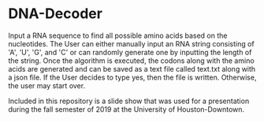 # DNA-Decoder
Input a RNA sequence to find all possible amino acids based on the nucleotides. 
The User can either manually input an RNA string consisting of 'A', 'U', 'G', and 'C' or can randomly generate one by inputting the length of the string.
Once the algorithm is executed, the codons along with the amino acids are generated and can be saved as a text file called text.txt along with a json file. If the 
User decides to type yes, then the file is written. Otherwise, the user may start over. 


Included in this repository is a slide show that was used for a presentation during the fall semester of 2019 at the University of Houston-Downtown. 
